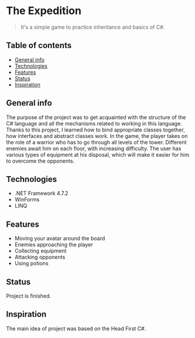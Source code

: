 # The Expedition
> It's a simple game to practice inheritance and basics of C#.

## Table of contents
* [General info](#general-info)
* [Technologies](#technologies)
* [Features](#features)
* [Status](#status)
* [Inspiration](#inspiration)

## General info
The purpose of the project was to get acquainted with the structure of the C# language and all the mechanisms related to working in this language. Thanks to this project, I learned how to bind appropriate classes together, how interfaces and abstract classes work.
In the game, the player takes on the role of a warrior who has to go through all levels of the tower. Different enemies await him on each floor, with increasing difficulty. The user has various types of equipment at his disposal, which will make it easier for him to overcome the opponents.

## Technologies
* .NET Framework 4.7.2
* WinForms
* LINQ

## Features
* Moving your avatar around the board
* Enemies approaching the player
* Collecting equipment
* Attacking opponents
* Using potions

## Status
Project is finished.

## Inspiration
The main idea of project was based on the Head First C#. 
